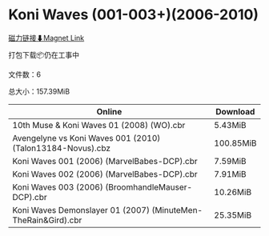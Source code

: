 # Koni Waves (001-003+)(2006-2010)

[磁力链接⬇Magnet Link](magnet:?xt=urn:btih:ff0ffa04048dbd920d835b40ab263c4c42816f6a&dn=Koni%20Waves%20%28001-003%2B%29%282006-2010%29)

打包下载📦仍在工事中

文件数：6

总大小：157.39MiB

Online | Download
--- | ---
10th Muse & Koni Waves 01 (2008) (WO).cbr | 5.43MiB
Avengelyne vs Koni Waves 001 (2010) (Talon13184-Novus).cbz | 100.85MiB
Koni Waves 001 (2006) (MarvelBabes-DCP).cbr | 7.59MiB
Koni Waves 002 (2006) (MarvelBabes-DCP).cbr | 7.91MiB
Koni Waves 003 (2006) (BroomhandleMauser-DCP).cbr | 10.26MiB
Koni Waves Demonslayer 01 (2007) (MinuteMen-TheRain&Gird).cbr | 25.35MiB
